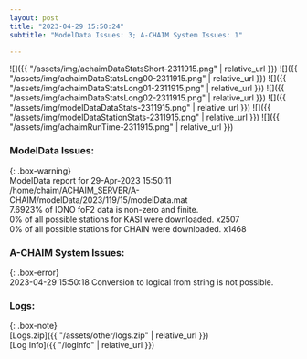 ```yaml
---
layout: post
title: "2023-04-29 15:50:24"
subtitle: "ModelData Issues: 3; A-CHAIM System Issues: 1"

---
```


![]({{ "/assets/img/achaimDataStatsShort-2311915.png" | relative_url }})
![]({{ "/assets/img/achaimDataStatsLong00-2311915.png" | relative_url }})
![]({{ "/assets/img/achaimDataStatsLong01-2311915.png" | relative_url }})
![]({{ "/assets/img/achaimDataStatsLong02-2311915.png" | relative_url }})
![]({{ "/assets/img/modelDataDataStats-2311915.png" | relative_url }})
![]({{ "/assets/img/modelDataStationStats-2311915.png" | relative_url }})
![]({{ "/assets/img/achaimRunTime-2311915.png" | relative_url }})


### ModelData Issues:  
  
{: .box-warning}  
 ModelData report for 29-Apr-2023 15:50:11   
 /home/chaim/ACHAIM_SERVER/A-CHAIM/modelData/2023/119/15/modelData.mat   
 7.6923% of IONO foF2 data is non-zero and finite.   
 0% of all possible stations for KASI were downloaded. x2507   
 0% of all possible stations for CHAIN were downloaded. x1468   
  
### A-CHAIM System Issues:  
  
{: .box-error}  
2023-04-29 15:50:18 Conversion to logical from string is not possible.  

### Logs:  
  
{: .box-note}  
[Logs.zip]({{ "/assets/other/logs.zip" | relative_url }})  
[Log Info]({{ "/logInfo" | relative_url }})  
